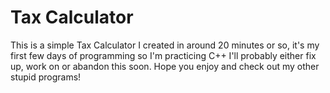# Tax Calculator
This is a simple Tax Calculator I created in around 20 minutes or so, it's my first few days of programming so I'm practicing C++ I'll probably either fix up, work on or abandon this soon. Hope you enjoy and check out my other stupid programs!
